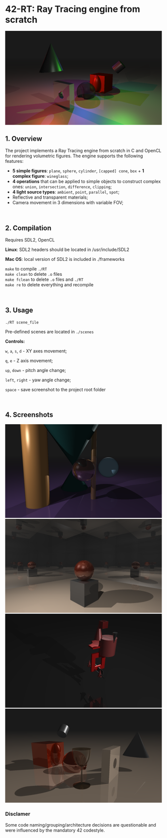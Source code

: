 # 42-RT: Ray Tracing engine from scratch

![RT screenshot](./pictures/1.png)


## 1. Overview
The project implements a Ray Tracing engine from scratch in C and OpenCL for rendering volumetric figures.
The engine supports the following features:
- **5 simple figures**: `plane`, `sphere`, `cylinder`, `[capped] cone`, `box` + **1 complex figure**: `wineglass`;
- **4 operations** that can be applied to simple objects to construct complex ones: `union`, `intersection`, `difference`, `clipping`;
- **4 light source types**: `ambient`, `point`, `parallel`, `spot`;
- Reflective and transparent materials;
- Camera movement in 3 dimensions with variable FOV;
<p>&nbsp;</p>


## 2. Compilation
Requires SDL2, OpenCL

**Linux**: SDL2 headers should be located in /usr/include/SDL2

**Mac OS**: local version of SDL2 is included in ./frameworks 

`make` to compile `./RT` <br/>
`make clean` to delete `.o` files <br/>
`make fclean` to delete `.o` files and `./RT` <br/>
`make re` to delete everything and recompile <br/>

<p>&nbsp;</p>


## 3. Usage
`./RT scene_file`

Pre-defined scenes are located in `./scenes`

**Controls:**

`w`, `a`, `s`, `d` - XY axes movement;

`q`, `e` - Z axis movement;

`up`, `down` - pitch angle change;

`left`, `right` - yaw angle change;

`space` - save screenshot to the project root folder
<p>&nbsp;</p>


## 4. Screenshots
![RT screenshot](./pictures/5.png)
![RT screenshot](./pictures/2.png)
![RT screenshot](./pictures/3.png)
![RT screenshot](./pictures/4.png)


### Disclamer
Some code naming/grouping/architecture decisions are questionable and were influenced by the mandatory 42 codestyle.

